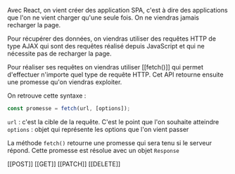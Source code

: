 Avec React, on vient créer des application SPA, c'est à dire des applications que l'on ne vient charger qu'une seule fois. On ne viendras jamais recharger la page.

Pour récupérer des données, on viendras utiliser des requêtes HTTP de type AJAX qui sont des requêtes réalisé depuis JavaScript et qui ne nécessite pas de recharger la page.

Pour réaliser ses requêtes on viendras utiliser [[fetch()]] qui permet d'effectuer n'importe quel type de requête HTTP.
Cet API retourne ensuite une promesse qu'on viendras exploiter.

On retrouve cette syntaxe :
````javascript
const promesse = fetch(url, [options]);
````

`url` : c'est la cible de la requête. C'est le point que l'on souhaite atteindre
`options` : objet qui représente les options que l'on vient passer

La méthode `fetch()` retourne une promesse qui sera tenu si le serveur répond. Cette promesse est résolue avec un objet `Response`

[[POST]]
[[GET]]
[[PATCH]]
[[DELETE]]
